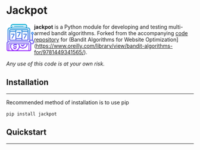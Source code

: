 Jackpot
====================

<img align="left" width="75" src="resources/slot-machine.png" />

**jackpot** is a Python module for developing and testing multi-armed bandit algorithms. Forked from the accompanying [code repository](https://github.com/johnmyleswhite/BanditsBook) for (Bandit Algorithms for Website Optimization](https://www.oreilly.com/library/view/bandit-algorithms-for/9781449341565/).

*Any use of this code is at your own risk.*
</br>

## Installation
--------------------
Recommended method of installation is to use pip 
```
pip install jackpot
```


## Quickstart
--------------------
